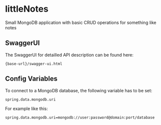 # littleNotes
Small MongoDB application with basic CRUD operations for something like notes

## SwaggerUI
The SwaggerUI for detailled API description can be found here:

    {base-url}/swagger-ui.html

## Config Variables
To connect to a MongoDB database, the following variable has to be set:

    spring.data.mongodb.uri

For example like this:

    spring.data.mongodb.uri=mongodb://user:password@domain:port/database